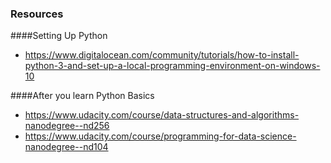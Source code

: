 ### Resources

####Setting Up Python
- https://www.digitalocean.com/community/tutorials/how-to-install-python-3-and-set-up-a-local-programming-environment-on-windows-10

####After you learn Python Basics
- https://www.udacity.com/course/data-structures-and-algorithms-nanodegree--nd256
- https://www.udacity.com/course/programming-for-data-science-nanodegree--nd104
